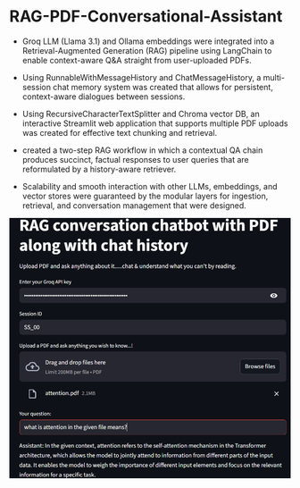 # RAG-PDF-Conversational-Assistant

* Groq LLM (Llama 3.1) and Ollama embeddings were integrated into a Retrieval-Augmented Generation (RAG) pipeline using LangChain to enable context-aware Q&A straight from user-uploaded PDFs.

 * Using RunnableWithMessageHistory and ChatMessageHistory, a multi-session chat memory system was created that allows for persistent, context-aware dialogues between sessions.

 * Using RecursiveCharacterTextSplitter and Chroma vector DB, an interactive Streamlit web application that supports multiple PDF uploads was created for effective text chunking and retrieval.

 * created a two-step RAG workflow in which a contextual QA chain produces succinct, factual responses to user queries that are reformulated by a history-aware retriever.

 * Scalability and smooth interaction with other LLMs, embeddings, and vector stores were guaranteed by the modular layers for ingestion, retrieval, and conversation management that were designed.

 ![Chatbot](Chatbot_App.png)